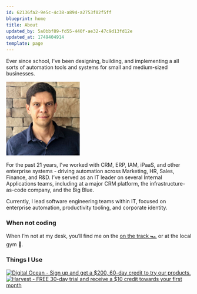 ```yaml
---
id: 62136fa2-9e5c-4c38-a894-a2753f02f5ff
blueprint: home
title: About
updated_by: 5a0bbf89-fd55-440f-ae32-47c9d13fd12e
updated_at: 1749404914
template: page
---
```

Ever since school, I’ve been designing, building, and implementing a all sorts of automation tools and systems for small and medium-sized businesses.

![Mikhail Kozlov](/assets/content/mikhailkozlov.jpeg)

For the past 21 years, I’ve worked with CRM, ERP, IAM, iPaaS, and other enterprise systems - driving automation across Marketing, HR, Sales, Finance, and R&D. I’ve served as an IT leader on several Internal Applications teams, including at a major CRM platform, the infrastructure-as-code company, and the Big Blue.

Currently, I lead software engineering teams within IT, focused on enterprise automation, productivity tooling, and corporate identity.

### When not coding

When I’m not at my desk, you’ll find me on the [on the track 🏎](http://goo.gl/sdt8TQ) or at the local gym 💪.


### Things I Use
[![Digital Ocean - Sign up and get a $200, 60-day credit to try our products.](/assets/site/ssd-virtual-servers-250x250.jpg)](https://m.do.co/c/780f91fb465b) [![Harvest - FREE 30-day trial and receive a $10 credit towards your first month](/assets/site/ad-harvest_2010-11-04.png)](http://try.hrv.st/1-09871?b)